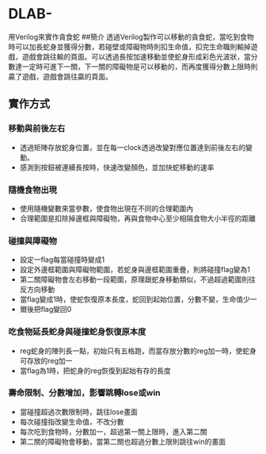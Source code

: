 # DLAB-
用Verilog來實作貪食蛇
##簡介
透過Verilog製作可以移動的貪食蛇，當吃到食物時可以加長蛇身並獲得分數，若碰壁或障礙物時則扣生命值，扣完生命職則輸掉遊戲，遊戲會跳往輸的頁面。可以透過長按加速移動並使蛇身形成彩色光波狀，當分數達一定時可進下一關，下一關的障礙物是可以移動的，而再度獲得分數上限時則贏了遊戲，遊戲會跳往贏的頁面。

## 實作方式
### 移動與前後左右
+ 透過矩陣存放蛇身位置，並在每一clock透過改變對應位置達到前後左右的變動。
+ 感測到按鈕被連續長按時，快速改變顏色，並加快蛇移動的速率
### 隨機食物出現
+ 使用隨機變數來當參數，使食物出現在不同的合理範圍內
+ 合理範圍是扣除掉邊框與障礙物，再與食物中心至少相隔食物大小半徑的距離
### 碰撞與障礙物
+ 設定一flag每當碰撞時變成1
+ 設定外邊框範圍與障礙物範圍，若蛇身與邊框範圍重疊，則將碰撞flag變為1
+ 第二關障礙物會左右移動一段範圍，原理跟蛇身移動類似，不過超過範圍則往反方向移動
+ 當flag變成1時，使蛇恢復原本長度，蛇回到起始位置，分數不變，生命值少一
+ 爾後把flag變回0
### 吃食物延長蛇身與碰撞蛇身恢復原本度
+ reg蛇身的陣列長一點，初始只有五格跑，而當存放分數的reg加一時，使蛇身可存放的reg加一
+ 當flag為1時，把蛇身的reg恢復到起始有存的長度
### 壽命限制、分數增加，影響跳轉lose或win
+ 當碰撞超過次數限制時，跳往lose畫面
+ 每次碰撞指改變生命值，不改分數
+ 每次吃到食物時，分數加一，超過第一關上限時，進入第二關
+ 第二關的障礙物會移動，當第二關也超過分數上限則跳往win的畫面

